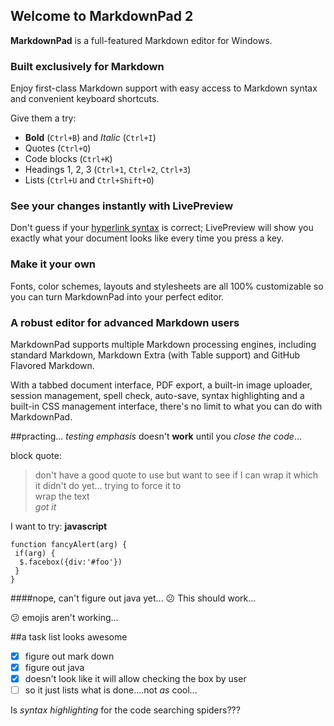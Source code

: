 ## Welcome to MarkdownPad 2 ##

**MarkdownPad** is a full-featured Markdown editor for Windows.

### Built exclusively for Markdown ###

Enjoy first-class Markdown support with easy access to  Markdown syntax and convenient keyboard shortcuts.

Give them a try:

- **Bold** (`Ctrl+B`) and *Italic* (`Ctrl+I`)
- Quotes (`Ctrl+Q`)
- Code blocks (`Ctrl+K`)
- Headings 1, 2, 3 (`Ctrl+1`, `Ctrl+2`, `Ctrl+3`)
- Lists (`Ctrl+U` and `Ctrl+Shift+O`)

### See your changes instantly with LivePreview ###

Don't guess if your [hyperlink syntax](http://markdownpad.com) is correct; LivePreview will show you exactly what your document looks like every time you press a key.

### Make it your own ###

Fonts, color schemes, layouts and stylesheets are all 100% customizable so you can turn MarkdownPad into your perfect editor.

### A robust editor for advanced Markdown users ###

MarkdownPad supports multiple Markdown processing engines, including standard Markdown, Markdown Extra (with Table support) and GitHub Flavored Markdown.

With a tabbed document interface, PDF export, a built-in image uploader, session management, spell check, auto-save, syntax highlighting and a built-in CSS management interface, there's no limit to what you can do with MarkdownPad.

##practing...
_testing emphasis_ doesn't **work** until you *close the code*...

block quote:
>don't have a good quote to use
>but want to see if I can wrap it
>which it didn't do yet...
>   trying to force it to   
>   wrap the text   
>   *got it*

I want to try: 
__javascript__
   
    function fancyAlert(arg) {
     if(arg) {
      $.facebox({div:'#foo'})
     }
    }
   
   
####nope, can't figure out java yet... 
   :confused: This should work...
   
   :confused: emojis aren't working...


##a task list looks awesome
- [x] figure out mark down
- [x] figure out java
- [x] doesn't look like it will allow checking the box by user
- [ ] so it just lists what is done....not *as* cool...  

Is *syntax highlighting* for the code searching spiders???


